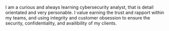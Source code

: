 I am a curious and always learning cybersecurity analyst, that is detail orientated and very personable. 
I value earning the trust and rapport within my teams, and using integrity and customer obsession to ensure the security, confidentiality, and availibility of my clients.
